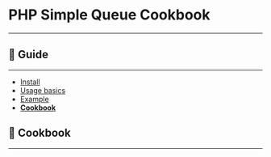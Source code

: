 PHP Simple Queue Cookbook
=========================

-----

## :book: Guide
---------------

* [Install](./install.md)
* [Usage basics](./usage.md)
* [Example](./example.md)
* **[Cookbook](./cookbook.md)**

## :page_facing_up: Cookbook
----------------------------